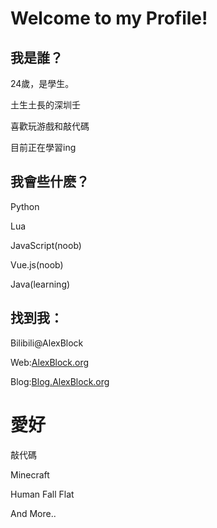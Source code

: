 # Welcome to my Profile!

## 我是誰？

24歲，是學生。

土生土長的深圳壬

喜歡玩游戲和敲代碼

目前正在學習ing

## 我會些什麽？
Python

Lua

JavaScript(noob)

Vue.js(noob)

Java(learning)

## 找到我：

Bilibili@AlexBlock

Web:[AlexBlock.org](AlexBlock.org)

Blog:[Blog.AlexBlock.org](Blog.AlexBlock.org)

# 愛好
敲代碼

Minecraft

Human Fall Flat

And More..
